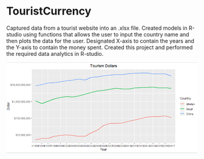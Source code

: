 # TouristCurrency


Captured data from a tourist website into an .xlsx file. Created models in R-studio using functions that allows the user to input
the country name and then plots the data for the user.
Designated X-axis to contain the years and the Y-axis to contain the money spent. Created this project and performed the
required data analytics in R-studio.


![](Capture.PNG)
